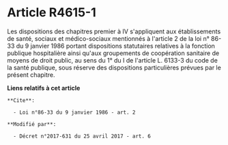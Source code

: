 # Article R4615-1

Les dispositions des chapitres premier à IV s'appliquent aux établissements de santé, sociaux et médico-sociaux mentionnés à
l'article 2 de la loi n° 86-33 du 9 janvier 1986 portant dispositions statutaires relatives à la fonction publique
hospitalière ainsi qu'aux groupements de coopération sanitaire de moyens de droit public, au sens du 1° du I de l'article L.
6133-3 du code de la santé publique, sous réserve des dispositions particulières prévues par le présent chapitre.

**Liens relatifs à cet article**

	**Cite**:

	  - Loi n°86-33 du 9 janvier 1986 - art. 2

	**Modifié par**:

	  - Décret n°2017-631 du 25 avril 2017 - art. 6
